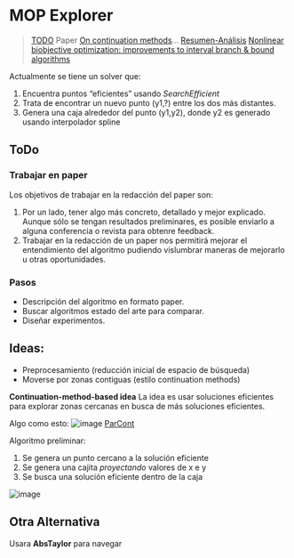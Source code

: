 MOP Explorer
==
> [TODO](https://docs.google.com/document/d/177XZFPXJYG7MEU--YZT8tfaSQeFfg0WoROwZz-OhjIc/edit) 
> Paper [On continuation methods](https://drive.google.com/file/d/0B9JSHx01XN1rTWJSRGEtRU9VOFE/view)... [Resumen-Análisis](https://stackedit.io/app#providerId=googleDrive&state=%7B%22ids%22:%5B%221H4AH2GGK0xA39AnJsDP9Wk1o1R4xD614%22%5D,%22action%22:%22open%22,%22userId%22:%22102610549431282508675%22%7D)
> [Nonlinear biobjective optimization: improvements to interval branch & bound algorithms](https://link.springer.com/article/10.1007/s10898-019-00768-z)


Actualmente se tiene un solver que:

1) Encuentra puntos “eficientes” usando *SearchEfficient*
2) Trata de encontrar un nuevo punto (y1,?) entre los dos más distantes.
3) Genera una caja alrededor del punto (y1,y2), donde y2 es generado usando interpolador spline

ToDo
--
### Trabajar en paper

Los objetivos de trabajar en la redacción del paper son:
1. Por un lado, tener algo más concreto, detallado y mejor explicado. Aunque sólo se tengan resultados preliminares, es posible enviarlo a alguna conferencia o revista para obtenre feedback.
2. Trabajar en la redacción de un paper nos permitirá mejorar el entendimiento del algoritmo pudiendo vislumbrar maneras de mejorarlo u otras oportunidades.

### Pasos
- Descripción del algoritmo en formato paper. 
- Buscar algoritmos estado del arte para comparar.
- Diseñar experimentos.

Ideas:
--
* Preprocesamiento (reducción inicial de espacio de búsqueda)
* Moverse por zonas contiguas (estilo continuation methods)

**Continuation-method-based idea**
La idea es usar soluciones eficientes para explorar zonas cercanas en busca de más soluciones eficientes.

Algo como esto:
![image](https://i.ibb.co/P5h7PG4/image.png)
[ParCont](https://drive.google.com/file/d/1yEgXwBqa9__NUrrBkkkOhavjhndZPpkG/view?usp=sharing) 

Algoritmo preliminar:
1. Se genera un punto cercano a la solución eficiente
2. Se genera una cajita *proyectando* valores de x e y
3. Se busca una solución eficiente dentro de la caja

![image](https://i.ibb.co/9qKsSPv/image.png)

Otra Alternativa
---

Usara **AbsTaylor** para navegar
<!--stackedit_data:
eyJoaXN0b3J5IjpbOTQzNDUyNzIyLC02MDc5NzA5MTRdfQ==
-->